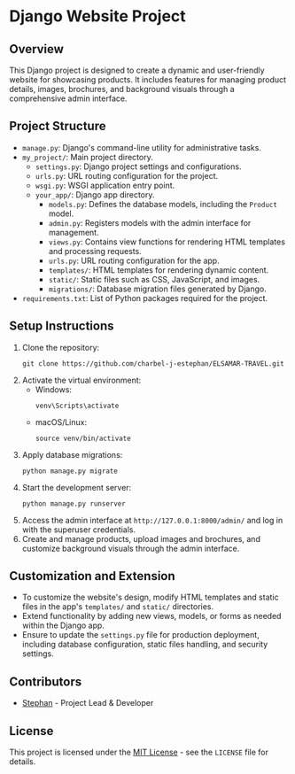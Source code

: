 # Django Website Project

## Overview
This Django project is designed to create a dynamic and user-friendly website for showcasing products. It includes features for managing product details, images, brochures, and background visuals through a comprehensive admin interface.

## Project Structure
- `manage.py`: Django's command-line utility for administrative tasks.
- `my_project/`: Main project directory.
  - `settings.py`: Django project settings and configurations.
  - `urls.py`: URL routing configuration for the project.
  - `wsgi.py`: WSGI application entry point.
  - `your_app/`: Django app directory.
    - `models.py`: Defines the database models, including the `Product` model.
    - `admin.py`: Registers models with the admin interface for management.
    - `views.py`: Contains view functions for rendering HTML templates and processing requests.
    - `urls.py`: URL routing configuration for the app.
    - `templates/`: HTML templates for rendering dynamic content.
    - `static/`: Static files such as CSS, JavaScript, and images.
    - `migrations/`: Database migration files generated by Django.
- `requirements.txt`: List of Python packages required for the project.

## Setup Instructions
1. Clone the repository:
   ```
   git clone https://github.com/charbel-j-estephan/ELSAMAR-TRAVEL.git
   ```
2. Activate the virtual environment:
   - Windows:
     ```
     venv\Scripts\activate
     ```
   - macOS/Linux:
     ```
     source venv/bin/activate
     ```
3. Apply database migrations:
   ```
   python manage.py migrate
   ```
4. Start the development server:
   ```
   python manage.py runserver
   ```
9. Access the admin interface at `http://127.0.0.1:8000/admin/` and log in with the superuser credentials.
10. Create and manage products, upload images and brochures, and customize background visuals through the admin interface.

## Customization and Extension
- To customize the website's design, modify HTML templates and static files in the app's `templates/` and `static/` directories.
- Extend functionality by adding new views, models, or forms as needed within the Django app.
- Ensure to update the `settings.py` file for production deployment, including database configuration, static files handling, and security settings.

## Contributors
- [Stephan](https://github.com/charbel-j-estephan) - Project Lead & Developer

## License
This project is licensed under the [MIT License](https://opensource.org/licenses/MIT) - see the `LICENSE` file for details.
